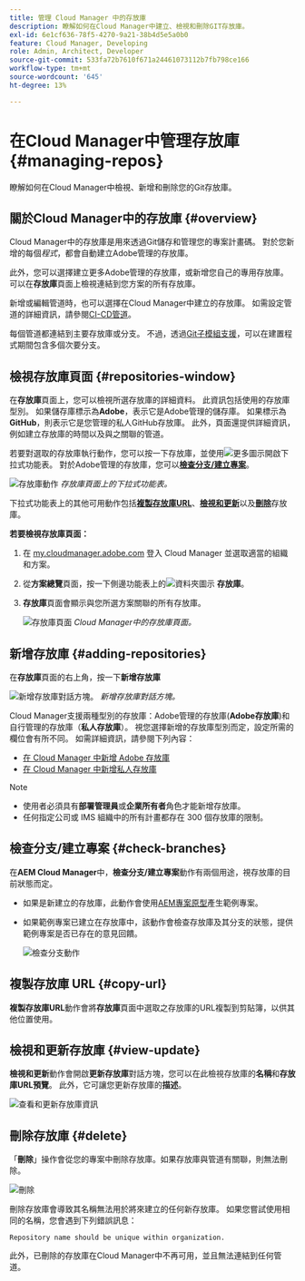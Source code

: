 ```yaml
---
title: 管理 Cloud Manager 中的存放庫
description: 瞭解如何在Cloud Manager中建立、檢視和刪除GIT存放庫。
exl-id: 6e1cf636-78f5-4270-9a21-38b4d5e5a0b0
feature: Cloud Manager, Developing
role: Admin, Architect, Developer
source-git-commit: 533fa72b7610f671a24461073112b7fb798ce166
workflow-type: tm+mt
source-wordcount: '645'
ht-degree: 13%

---
```



# 在Cloud Manager中管理存放庫 {#managing-repos}

瞭解如何在Cloud Manager中檢視、新增和刪除您的Git存放庫。

## 關於Cloud Manager中的存放庫 {#overview}

Cloud Manager中的存放庫是用來透過Git儲存和管理您的專案計畫碼。 對於您新增的每個&#x200B;*程式*，都會自動建立Adobe管理的存放庫。

此外，您可以選擇建立更多Adobe管理的存放庫，或新增您自己的專用存放庫。 可以在&#x200B;**存放庫**&#x200B;頁面上檢視連結到您方案的所有存放庫。

新增或編輯管道時，也可以選擇在Cloud Manager中建立的存放庫。 如需設定管道的詳細資訊，請參閱[CI-CD管道](/help/implementing/cloud-manager/configuring-pipelines/introduction-ci-cd-pipelines.md)。

每個管道都連結到主要存放庫或分支。 不過，透過[Git子模組支援](git-submodules.md)，可以在建置程式期間包含多個次要分支。

## 檢視存放庫頁面 {#repositories-window}

在&#x200B;**存放庫**&#x200B;頁面上，您可以檢視所選存放庫的詳細資料。 此資訊包括使用的存放庫型別。 如果儲存庫標示為&#x200B;**Adobe**，表示它是Adobe管理的儲存庫。 如果標示為&#x200B;**GitHub**，則表示它是您管理的私人GitHub存放庫。 此外，頁面還提供詳細資訊，例如建立存放庫的時間以及與之關聯的管道。

若要對選取的存放庫執行動作，您可以按一下存放庫，並使用![更多圖示](https://spectrum.adobe.com/static/icons/workflow_18/Smock_More_18_N.svg)開啟下拉式功能表。 對於Adobe管理的存放庫，您可以&#x200B;**[檢查分支/建立專案](#check-branches)**。

![存放庫動作](assets/repository-actions.png)
*存放庫頁面上的下拉式功能表。*

下拉式功能表上的其他可用動作包括&#x200B;**[複製存放庫URL](#copy-url)**、**[檢視和更新](#view-update)**&#x200B;以及&#x200B;**[刪除](#delete)**&#x200B;存放庫。

**若要檢視存放庫頁面：**

1. 在 [my.cloudmanager.adobe.com](https://my.cloudmanager.adobe.com/) 登入 Cloud Manager 並選取適當的組織和方案。

1. 從&#x200B;**方案總覽**&#x200B;頁面，按一下側邊功能表上的![資料夾圖示](https://spectrum.adobe.com/static/icons/workflow_18/Smock_Folder_18_N.svg) **存放庫**。

1. **存放庫**&#x200B;頁面會顯示與您所選方案關聯的所有存放庫。

   ![存放庫頁面](assets/repositories.png)
   *Cloud Manager中的存放庫頁面。*

## 新增存放庫 {#adding-repositories}

在&#x200B;**存放庫**&#x200B;頁面的右上角，按一下&#x200B;**新增存放庫**

![新增存放庫對話方塊。](assets/repository-add.png)
*新增存放庫對話方塊。*

Cloud Manager支援兩種型別的存放庫：Adobe管理的存放庫(**Adobe存放庫**)和自行管理的存放庫（**私人存放庫**）。 視您選擇新增的存放庫型別而定，設定所需的欄位會有所不同。 如需詳細資訊，請參閱下列內容：

* [在 Cloud Manager 中新增 Adobe 存放庫](adobe-repositories.md)
* [在 Cloud Manager 中新增私人存放庫](private-repositories.md)

>[!NOTE]
>
>* 使用者必須具有&#x200B;**部署管理員**&#x200B;或&#x200B;**企業所有者**&#x200B;角色才能新增存放庫。
>* 任何指定公司或 IMS 組織中的所有計畫都存在 300 個存放庫的限制。


## 檢查分支/建立專案 {#check-branches}

在&#x200B;**AEM Cloud Manager**&#x200B;中，**檢查分支/建立專案**&#x200B;動作有兩個用途，視存放庫的目前狀態而定。

* 如果是新建立的存放庫，此動作會使用[AEM專案原型](https://experienceleague.adobe.com/zh-hant/docs/experience-manager-core-components/using/developing/archetype/overview)產生範例專案。
* 如果範例專案已建立在存放庫中，該動作會檢查存放庫及其分支的狀態，提供範例專案是否已存在的意見回饋。

  ![檢查分支動作](assets/check-branches.png)

## 複製存放庫 URL {#copy-url}

**複製存放庫URL**&#x200B;動作會將&#x200B;**存放庫**&#x200B;頁面中選取之存放庫的URL複製到剪貼簿，以供其他位置使用。

## 檢視和更新存放庫 {#view-update}

**檢視和更新**&#x200B;動作會開啟&#x200B;**更新存放庫**&#x200B;對話方塊，您可以在此檢視存放庫的&#x200B;**名稱**&#x200B;和&#x200B;**存放庫URL預覽**。 此外，它可讓您更新存放庫的&#x200B;**描述**。

![查看和更新&#x200B;&#x200B;存放庫資訊](assets/repository-view-update.png)

## 刪除存放庫 {#delete}

「**刪除**」操作會從您的專案中刪除存放庫。如果存放庫與管道有關聯，則無法刪除。

![刪除](assets/repository-delete.png)

刪除存放庫會導致其名稱無法用於將來建立的任何新存放庫。 如果您嘗試使用相同的名稱，您會遇到下列錯誤訊息：

`Repository name should be unique within organization.`

此外，已刪除的存放庫在Cloud Manager中不再可用，並且無法連結到任何管道。

